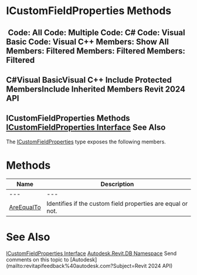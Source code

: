 # ICustomFieldProperties Methods

﻿
 Code: All Code: Multiple Code: C# Code: Visual Basic Code: Visual C++  Members: Show All Members: Filtered Members: Filtered Members: Filtered   
---  
C#Visual BasicVisual C++
Include Protected MembersInclude Inherited Members
Revit 2024 API  
---  
ICustomFieldProperties Methods  
[ICustomFieldProperties Interface](c468ee3f-5627-b99b-9219-cd807539e228.md "ICustomFieldProperties Interface") See Also  
---  
The [ICustomFieldProperties](c468ee3f-5627-b99b-9219-cd807539e228.md "ICustomFieldProperties Interface") type exposes the following members.
# Methods
| Name | Description |
| --- | --- |
| --- | --- | --- |
| [AreEqualTo](98d7c150-2d40-bef6-5cd0-0d1bca004ea9.md "AreEqualTo Method") | Identifies if the custom field properties are equal or not. |

# See Also
[ICustomFieldProperties Interface](c468ee3f-5627-b99b-9219-cd807539e228.md "ICustomFieldProperties Interface")
[Autodesk.Revit.DB Namespace](87546ba7-461b-c646-cbb1-2cb8f5bff8b2.md "Autodesk.Revit.DB Namespace")
Send comments on this topic to [Autodesk](mailto:revitapifeedback%40autodesk.com?Subject=Revit 2024 API)